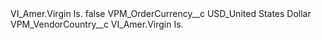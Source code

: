 <?xml version="1.0" encoding="UTF-8"?>
<CustomMetadata xmlns="http://soap.sforce.com/2006/04/metadata" xmlns:xsi="http://www.w3.org/2001/XMLSchema-instance" xmlns:xsd="http://www.w3.org/2001/XMLSchema">
    <label>VI_Amer.Virgin Is.</label>
    <protected>false</protected>
    <values>
        <field>VPM_OrderCurrency__c</field>
        <value xsi:type="xsd:string">USD_United States Dollar</value>
    </values>
    <values>
        <field>VPM_VendorCountry__c</field>
        <value xsi:type="xsd:string">VI_Amer.Virgin Is.</value>
    </values>
</CustomMetadata>

